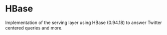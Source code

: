HBase
=========

Implementation of the serving layer using HBase (0.94.18) to answer Twitter centered queries and more.
